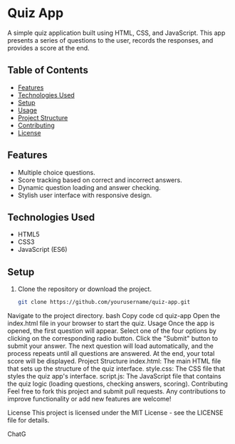 # Quiz App

A simple quiz application built using HTML, CSS, and JavaScript. This app presents a series of questions to the user, records the responses, and provides a score at the end.

## Table of Contents
- [Features](#features)
- [Technologies Used](#technologies-used)
- [Setup](#setup)
- [Usage](#usage)
- [Project Structure](#project-structure)
- [Contributing](#contributing)
- [License](#license)

## Features
- Multiple choice questions.
- Score tracking based on correct and incorrect answers.
- Dynamic question loading and answer checking.
- Stylish user interface with responsive design.

## Technologies Used
- HTML5
- CSS3
- JavaScript (ES6)

## Setup

1. Clone the repository or download the project.
   ```bash
   git clone https://github.com/yourusername/quiz-app.git
Navigate to the project directory.
bash
Copy code
cd quiz-app
Open the index.html file in your browser to start the quiz.
Usage
Once the app is opened, the first question will appear.
Select one of the four options by clicking on the corresponding radio button.
Click the "Submit" button to submit your answer.
The next question will load automatically, and the process repeats until all questions are answered.
At the end, your total score will be displayed.
Project Structure
index.html: The main HTML file that sets up the structure of the quiz interface.
style.css: The CSS file that styles the quiz app's interface.
script.js: The JavaScript file that contains the quiz logic (loading questions, checking answers, scoring).
Contributing
Feel free to fork this project and submit pull requests. Any contributions to improve functionality or add new features are welcome!

License
This project is licensed under the MIT License - see the LICENSE file for details.











ChatG
